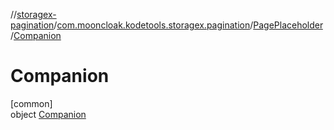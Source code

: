 //[storagex-pagination](../../../../index.md)/[com.mooncloak.kodetools.storagex.pagination](../../index.md)/[PagePlaceholder](../index.md)/[Companion](index.md)

# Companion

[common]\
object [Companion](index.md)
